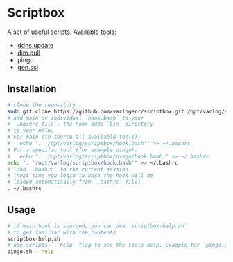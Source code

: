 # Scriptbox

A set of useful scripts. Available tools:

* [ddns.update](ddns.update/readme.md)
* [dim.pull](dim.pull/readme.md)
* pingo
* [gen.ssl](gen.ssl/readme.md)

## Installation

```bash
# clone the repository
sudo git clone https://github.com/varlogerr/scriptbox.git /opt/varlog/scriptbox
# add main or individual `hook.bash` to your
# `.bashrc file`. the hook adds `bin` directory
# to your PATH.
# For main (to source all available tools):
#   echo ". '/opt/varlog/scriptbox/hook.bash'" >> ~/.bashrc
# For a specific tool (for example pingo):
#   echo ". '/opt/varlog/scriptbox/pingo/hook.bash'" >> ~/.bashrc
echo ". '/opt/varlog/scriptbox/hook.bash'" >> ~/.bashrc
# load `.bashrc` to the current session
# (next time you login to bash the hook will be
# loaded automatically from `.bashrc` file)
. ~/.bashrc
```

## Usage

```bash
# if main hook is sourced, you can use `scriptbox-help.sh`
# to get familiar with the contents
scriptbox-help.sh
# use scripts `--help` flag to see the tools help. Example for `pingo.sh`:
pingo.sh --help
```
